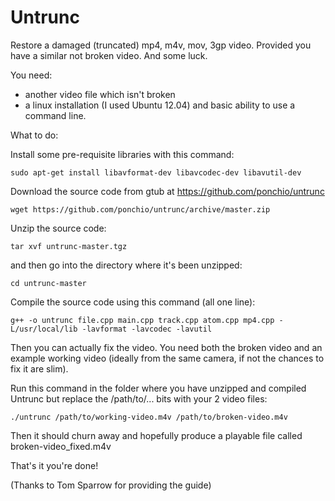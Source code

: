 Untrunc
=======

Restore a damaged (truncated) mp4, m4v, mov, 3gp video. Provided you have a similar not broken video. And some luck.


You need:

* another video file which isn't broken
* a linux installation (I used Ubuntu 12.04) and basic ability to use a command line.

What to do:

Install some pre-requisite libraries with this command:

    sudo apt-get install libavformat-dev libavcodec-dev libavutil-dev

Download the source code from gtub at https://github.com/ponchio/untrunc

    wget https://github.com/ponchio/untrunc/archive/master.zip

Unzip the source code:

    tar xvf untrunc-master.tgz

and then go into the directory where it's been unzipped:

    cd untrunc-master

Compile the source code using this command (all one line):

    g++ -o untrunc file.cpp main.cpp track.cpp atom.cpp mp4.cpp -L/usr/local/lib -lavformat -lavcodec -lavutil

Then you can actually fix the video. You need both the broken video and an example working video (ideally from the same camera, if not the chances to fix it are slim).

Run this command in the folder where you have unzipped and compiled Untrunc but replace the /path/to/... bits with your 2 video files:

    ./untrunc /path/to/working-video.m4v /path/to/broken-video.m4v

Then it should churn away and hopefully produce a playable file called broken-video_fixed.m4v

That's it you're done!

(Thanks to Tom Sparrow for providing the guide)



